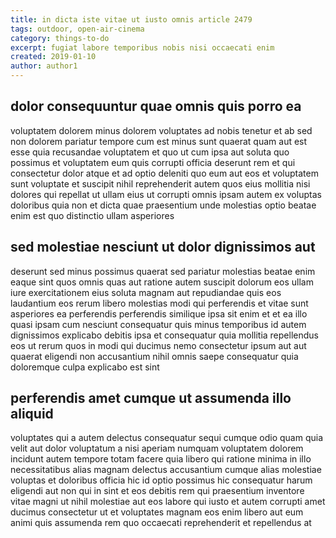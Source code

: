 ```yaml
---
title: in dicta iste vitae ut iusto omnis article 2479
tags: outdoor, open-air-cinema
category: things-to-do
excerpt: fugiat labore temporibus nobis nisi occaecati enim
created: 2019-01-10
author: author1
---
```


## dolor consequuntur quae omnis quis porro ea

voluptatem dolorem minus dolorem voluptates ad nobis tenetur et ab sed non dolorem pariatur tempore cum est minus sunt quaerat quam aut est esse quia recusandae voluptatem et quo ut cum ipsa aut soluta quo possimus et voluptatem eum quis corrupti officia deserunt rem et qui consectetur dolor atque et ad optio deleniti quo eum aut eos et voluptatem sunt voluptate et suscipit nihil reprehenderit autem quos eius mollitia nisi dolores qui repellat ut ullam eius ut corrupti omnis ipsam autem ex voluptas doloribus quia non et dicta quae praesentium unde molestias optio beatae enim est quo distinctio ullam asperiores

## sed molestiae nesciunt ut dolor dignissimos aut

deserunt sed minus possimus quaerat sed pariatur molestias beatae enim eaque sint quos omnis quas aut ratione autem suscipit dolorum eos ullam iure exercitationem eius soluta magnam aut repudiandae quis eos laudantium eos rerum libero molestias modi qui perferendis et vitae sunt asperiores ea perferendis perferendis similique ipsa sit enim et et ea illo quasi ipsam cum nesciunt consequatur quis minus temporibus id autem dignissimos explicabo debitis ipsa et consequatur quia mollitia repellendus eos ut rerum quos in modi qui ducimus nemo consectetur ipsum aut aut quaerat eligendi non accusantium nihil omnis saepe consequatur quia doloremque culpa explicabo est sint

## perferendis amet cumque ut assumenda illo aliquid

voluptates qui a autem delectus consequatur sequi cumque odio quam quia velit aut dolor voluptatum a nisi aperiam numquam voluptatem dolorem incidunt autem tempore totam facere quia libero qui ratione minima in illo necessitatibus alias magnam delectus accusantium cumque alias molestiae voluptas et doloribus officia hic id optio possimus hic consequatur harum eligendi aut non qui in sint et eos debitis rem qui praesentium inventore vitae magni ut nihil molestiae aut eos labore qui iusto et autem corrupti amet ducimus consectetur ut et voluptates magnam eos enim libero aut eum animi quis assumenda rem quo occaecati reprehenderit et repellendus at
